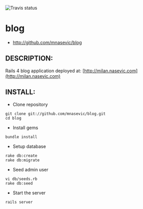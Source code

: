 ![Travis status](https://travis-ci.org/dalibor/blog.png)

# blog

* http://github.com/mnasevic/blog


## DESCRIPTION:

Rails 4 blog application deployed at: [http://milan.nasevic.com](http://milan.nasevic.com)


## INSTALL:

- Clone repository

```
git clone git://github.com/mnasevic/blog.git
cd blog
```

- Install gems

```
bundle install
```

- Setup database

```
rake db:create
rake db:migrate
```

- Seed admin user

```
vi db/seeds.rb
rake db:seed
```

- Start the server

```
rails server
```

